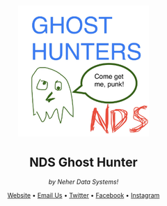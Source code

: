 <!DOCTYPE html>
<html lang="en-US">

<head>
  <meta charset="utf-8">

  <link rel="stylesheet"
    href="https://cdn.jsdelivr.net/gh/Microsoft/vscode/extensions/markdown-language-features/media/markdown.css">
  <link rel="stylesheet"
    href="https://cdn.jsdelivr.net/gh/Microsoft/vscode/extensions/markdown-language-features/media/highlight.css">

</head>

<body class="vscode-body vscode-light">
  <p align="center">
    <img alt="ghosthunter" width="300" height="300" src="ghost_hunter.png">
  </p>
  <h1 align="center">NDS Ghost Hunter</h1>
  <p align="center"><i>by Neher Data Systems!</i></p>
  </p>
  <p align="center"><a href="http://www.neherdata.com">Website</a> • <a
        href="mailto:tyler@neherdata.com?cc=joe@neherdata.com&amp;subject=Contact%20Us%20-%20Found%20on%20GitHub">Email
        Us</a> • <a href="https://twitter.com/neherdata">Twitter</a> • <a
        href="https://www.facebook.com/ghosthunterapp">Facebook</a> • <a href="https://instagram.com/ghosthunterapp">Instagram</a>
    </p>

